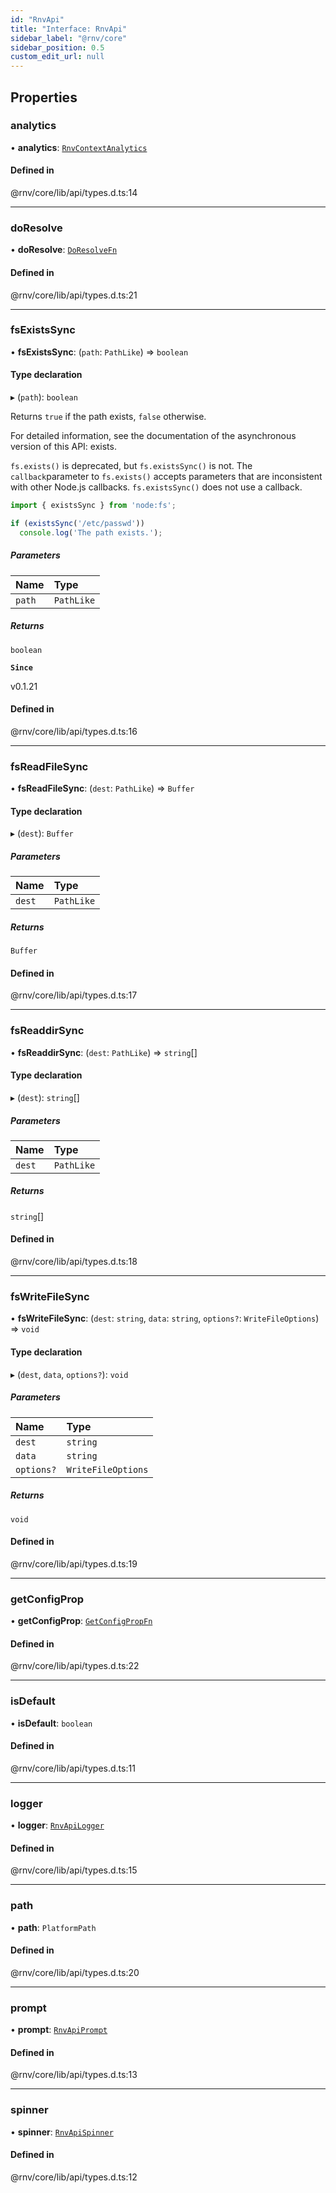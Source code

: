 ```yaml
---
id: "RnvApi"
title: "Interface: RnvApi"
sidebar_label: "@rnv/core"
sidebar_position: 0.5
custom_edit_url: null
---
```


## Properties

### analytics

• **analytics**: [`RnvContextAnalytics`](../modules.md#rnvcontextanalytics)

#### Defined in

@rnv/core/lib/api/types.d.ts:14

___

### doResolve

• **doResolve**: [`DoResolveFn`](../modules.md#doresolvefn)

#### Defined in

@rnv/core/lib/api/types.d.ts:21

___

### fsExistsSync

• **fsExistsSync**: (`path`: `PathLike`) => `boolean`

#### Type declaration

▸ (`path`): `boolean`

Returns `true` if the path exists, `false` otherwise.

For detailed information, see the documentation of the asynchronous version of
this API: exists.

`fs.exists()` is deprecated, but `fs.existsSync()` is not. The `callback`parameter to `fs.exists()` accepts parameters that are inconsistent with other
Node.js callbacks. `fs.existsSync()` does not use a callback.

```js
import { existsSync } from 'node:fs';

if (existsSync('/etc/passwd'))
  console.log('The path exists.');
```

##### Parameters

| Name | Type |
| :------ | :------ |
| `path` | `PathLike` |

##### Returns

`boolean`

**`Since`**

v0.1.21

#### Defined in

@rnv/core/lib/api/types.d.ts:16

___

### fsReadFileSync

• **fsReadFileSync**: (`dest`: `PathLike`) => `Buffer`

#### Type declaration

▸ (`dest`): `Buffer`

##### Parameters

| Name | Type |
| :------ | :------ |
| `dest` | `PathLike` |

##### Returns

`Buffer`

#### Defined in

@rnv/core/lib/api/types.d.ts:17

___

### fsReaddirSync

• **fsReaddirSync**: (`dest`: `PathLike`) => `string`[]

#### Type declaration

▸ (`dest`): `string`[]

##### Parameters

| Name | Type |
| :------ | :------ |
| `dest` | `PathLike` |

##### Returns

`string`[]

#### Defined in

@rnv/core/lib/api/types.d.ts:18

___

### fsWriteFileSync

• **fsWriteFileSync**: (`dest`: `string`, `data`: `string`, `options?`: `WriteFileOptions`) => `void`

#### Type declaration

▸ (`dest`, `data`, `options?`): `void`

##### Parameters

| Name | Type |
| :------ | :------ |
| `dest` | `string` |
| `data` | `string` |
| `options?` | `WriteFileOptions` |

##### Returns

`void`

#### Defined in

@rnv/core/lib/api/types.d.ts:19

___

### getConfigProp

• **getConfigProp**: [`GetConfigPropFn`](../modules.md#getconfigpropfn)

#### Defined in

@rnv/core/lib/api/types.d.ts:22

___

### isDefault

• **isDefault**: `boolean`

#### Defined in

@rnv/core/lib/api/types.d.ts:11

___

### logger

• **logger**: [`RnvApiLogger`](../modules.md#rnvapilogger)

#### Defined in

@rnv/core/lib/api/types.d.ts:15

___

### path

• **path**: `PlatformPath`

#### Defined in

@rnv/core/lib/api/types.d.ts:20

___

### prompt

• **prompt**: [`RnvApiPrompt`](../modules.md#rnvapiprompt)

#### Defined in

@rnv/core/lib/api/types.d.ts:13

___

### spinner

• **spinner**: [`RnvApiSpinner`](../modules.md#rnvapispinner)

#### Defined in

@rnv/core/lib/api/types.d.ts:12
